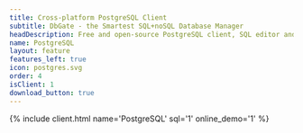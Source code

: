 ```yaml
---
title: Cross-platform PostgreSQL Client
subtitle: DbGate - the Smartest SQL+noSQL Database Manager
headDescription: Free and open-source PostgreSQL client, SQL editor and database manager. Desktop app in Linux, Windows, MacOS and web app in Docker.
name: PostgreSQL
layout: feature
features_left: true
icon: postgres.svg
order: 4
isClient: 1
download_button: true
---
```


{% include client.html name='PostgreSQL' sql='1' online_demo='1' %}
